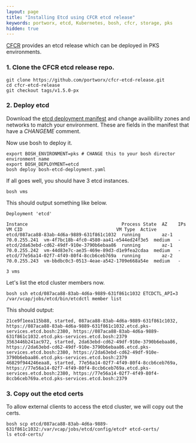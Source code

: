 ```yaml
---
layout: page
title: "Installing Etcd using CFCR etcd release"
keywords: portworx, etcd, Kubernetes, bosh, cfcr, storage, pks
hidden: true
---
```


[CFCR](https://docs-cfcr.cfapps.io/) provides an etcd release which can be deployed in PKS environments.

### 1. Clone the CFCR etcd release repo.

```text
git clone https://github.com/portworx/cfcr-etcd-release.git
cd cfcr-etcd-release
git checkout tags/v1.5.0-px
```

### 2. Deploy etcd

Download the [etcd deployment manifest](/samples/k8s/bosh-etcd-deployment.yaml) and change availibility zones and networks to match your environment. These are fields in the manifest that have a *CHANGEME* comment.

Now use bosh to deploy it.

```text
export BOSH_ENVIRONMENT=pks # CHANGE this to your bosh director environment name
export BOSH_DEPLOYMENT=etcd
bosh deploy bosh-etcd-deployment.yaml
```

If all goes well, you should have 3 etcd instances.

```text
bosh vms
```

This should output something like below.
```text
Deployment 'etcd'

Instance                                   Process State  AZ    IPs           VM CID                                   VM Type  Active
etcd/087aca88-83ab-4d6a-9889-631f861c1032  running        az-1  70.0.255.241  vm-4f7bc18b-4fc0-4580-aa41-e544ed24f3e5  medium   -
etcd/2da63ebd-cd62-49df-910e-3790b6ebaa86  running        az-1  70.0.255.242  vm-44d83e7c-ae35-469e-89d3-d1e9fea2cdaa  medium   -
etcd/77e56a14-02f7-4f49-80f4-8ccb6ceb769a  running        az-2  70.0.255.243  vm-bbdbc0c3-0513-4eae-a542-1709e668a54e  medium   -

3 vms
```

Let's list the etcd cluster members now.

```text
bosh ssh etcd/087aca88-83ab-4d6a-9889-631f861c1032 ETCDCTL_API=3  /var/vcap/jobs/etcd/bin/etcdctl member list
```

This should output:
```text
21ce9f1eea115b88, started, 087aca88-83ab-4d6a-9889-631f861c1032, https://087aca88-83ab-4d6a-9889-631f861c1032.etcd.pks-services.etcd.bosh:2380, https://087aca88-83ab-4d6a-9889-631f861c1032.etcd.pks-services.etcd.bosh:2379
3563446b241ac972, started, 2da63ebd-cd62-49df-910e-3790b6ebaa86, https://2da63ebd-cd62-49df-910e-3790b6ebaa86.etcd.pks-services.etcd.bosh:2380, https://2da63ebd-cd62-49df-910e-3790b6ebaa86.etcd.pks-services.etcd.bosh:2379
46829f944246eaa8, started, 77e56a14-02f7-4f49-80f4-8ccb6ceb769a, https://77e56a14-02f7-4f49-80f4-8ccb6ceb769a.etcd.pks-services.etcd.bosh:2380, https://77e56a14-02f7-4f49-80f4-8ccb6ceb769a.etcd.pks-services.etcd.bosh:2379
```

### 3. Copy out the etcd certs

To allow external clients to access the etcd cluster, we will copy out the certs.

```text
bosh scp etcd/087aca88-83ab-4d6a-9889-631f861c1032:/var/vcap/jobs/etcd/config/etcd* etcd-certs/
ls etcd-certs/
```
